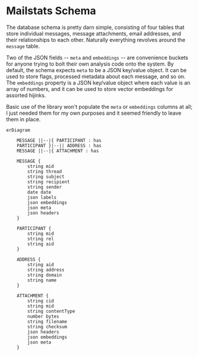 # Mailstats Schema

The database schema is pretty darn simple, consisting of four tables that store individual messages, message attachments, email addresses, and their relationships to each other. Naturally everything revolves around the `message` table.

Two of the JSON fields -- `meta` and `embeddings` -- are convenience buckets for anyone trying to bolt their own analysis code onto the system. By default, the schema expects `meta` to be a JSON key/value object. It can be used to store flags, processed metadata about each message, and so on. The `embeddings` property is a JSON key/value object where each value is an array of numbers, and it can be used to store vector embeddings for assorted hijinks.

Basic use of the library won't populate the `meta` or `embeddings` columns at all; I just needed them for my own purposes and it seemed friendly to leave them in place.

```mermaid
erDiagram

    MESSAGE ||--|{ PARTICIPANT : has
    PARTICIPANT }|--|| ADDRESS : has
    MESSAGE ||--|{ ATTACHMENT : has

    MESSAGE {
        string mid
        string thread
        string subject
        string recipient
        string sender
        date date
        json labels
        json embeddings
        json meta
        json headers
    }

    PARTICIPANT {
        string mid
        string rel
        string aid
    }
    
    ADDRESS {
        string aid
        string address
        string domain
        string name
    }

    ATTACHMENT {
        string cid
        string mid
        string contentType
        number bytes
        string filename
        string checksum
        json headers
        json embeddings
        json meta
    }

```
